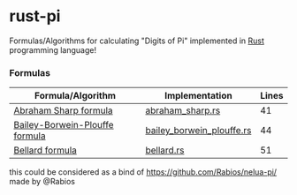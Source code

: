 # rust-pi

Formulas/Algorithms for calculating "Digits of Pi" implemented in [Rust](https://www.rust-lang.org/) programming language!

### Formulas

| Formula/Algorithm                   | Implementation                   |Lines |
|-------------------------------------|----------------------------------|------|
| [Abraham Sharp formula][1]          | [abraham_sharp.rs][2]            |  41  |
| [Bailey-Borwein-Plouffe formula][3] | [bailey_borwein_plouffe.rs][4]   |  44  |
| [Bellard formula][5]                | [bellard.rs][6]                  |  51  |

[1]: https://mathworld.wolfram.com/PiFormulas.html
[2]: https://github.com/Rabios/nelua-pi/blob/main/abraham_sharp.nelua

[3]: https://en.wikipedia.org/wiki/Bailey%E2%80%93Borwein%E2%80%93Plouffe_formula
[4]: https://github.com/Rabios/nelua-pi/blob/main/bailey_borwein_plouffe.nelua

[5]: https://en.wikipedia.org/wiki/Bellard%27s_formula
[6]: https://github.com/Rabios/nelua-pi/blob/main/bellard.nelua

this could be considered as a bind of https://github.com/Rabios/nelua-pi/ made by @Rabios
